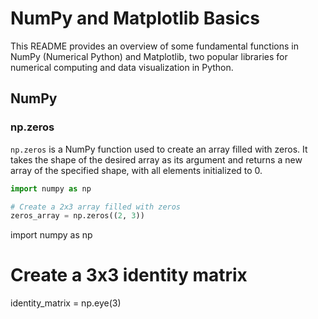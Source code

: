 # NumPy and Matplotlib Basics

This README provides an overview of some fundamental functions in NumPy (Numerical Python) and Matplotlib, two popular libraries for numerical computing and data visualization in Python.

## NumPy

### np.zeros

`np.zeros` is a NumPy function used to create an array filled with zeros. It takes the shape of the desired array as its argument and returns a new array of the specified shape, with all elements initialized to 0.

```python
import numpy as np

# Create a 2x3 array filled with zeros
zeros_array = np.zeros((2, 3))

```

import numpy as np

# Create a 3x3 identity matrix
identity_matrix = np.eye(3)
```

